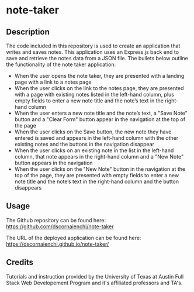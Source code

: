 # note-taker

## Description

The code included in this repository is used to create an application that writes and saves notes. This application uses an Express.js back end to save and retrieve the notes data from a JSON file. The bullets below outline the functionality of the note taker application: 
* When the user opens the note taker, they are presented with a landing page with a link to a notes page
* When the user clicks on the link to the notes page, they are presented with a page with existing notes listed in the left-hand column, plus empty fields to enter a new note title and the note’s text in the right-hand column
* When the user enters a new note title and the note’s text, a "Save Note" button and a "Clear Form" button appear in the navigation at the top of the page
* When the user clicks on the Save button, the new note they have entered is saved and appears in the left-hand column with the other existing notes and the buttons in the navigation disappear
* When the user clicks on an existing note in the list in the left-hand column, that note appears in the right-hand column and a "New Note" button appears in the navigation
* When the user clicks on the "New Note" button in the navigation at the top of the page, they are presented with empty fields to enter a new note title and the note’s text in the right-hand column and the button disappears

## Usage

The Github repository can be found here: https://github.com/dscornaienchi/note-taker

The URL of the deployed application can be found here: https://dscornaienchi.github.io/note-taker/

## Credits

Tutorials and instruction provided by the University of Texas at Austin Full Stack Web Developement Program and it's affiliated professors and TA's. 